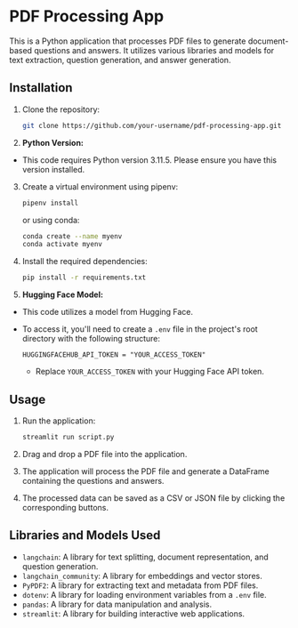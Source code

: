 # PDF Processing App

This is a Python application that processes PDF files to generate document-based questions and answers. It utilizes various libraries and models for text extraction, question generation, and answer generation.

## Installation

1. Clone the repository:

    ```bash
    git clone https://github.com/your-username/pdf-processing-app.git
    ```

2. **Python Version:**

- This code requires Python version 3.11.5. Please ensure you have this version installed.

3. Create a virtual environment using pipenv:

    ```bash
    pipenv install
    ```

   or using conda:

    ```bash
    conda create --name myenv
    conda activate myenv
    ```

4. Install the required dependencies:

    ```bash
    pip install -r requirements.txt
    ```

5. **Hugging Face Model:**

- This code utilizes a model from Hugging Face.
- To access it, you'll need to create a `.env` file in the project's root directory with the following structure:

   ```
   HUGGINGFACEHUB_API_TOKEN = "YOUR_ACCESS_TOKEN"
   ```

   - Replace `YOUR_ACCESS_TOKEN` with your Hugging Face API token.

## Usage

1. Run the application:

    ```bash
    streamlit run script.py
    ```

2. Drag and drop a PDF file into the application.

3. The application will process the PDF file and generate a DataFrame containing the questions and answers.

4. The processed data can be saved as a CSV or JSON file by clicking the corresponding buttons.

## Libraries and Models Used

- `langchain`: A library for text splitting, document representation, and question generation.
- `langchain_community`: A library for embeddings and vector stores.
- `PyPDF2`: A library for extracting text and metadata from PDF files.
- `dotenv`: A library for loading environment variables from a `.env` file.
- `pandas`: A library for data manipulation and analysis.
- `streamlit`: A library for building interactive web applications.